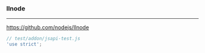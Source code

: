 ### llnode
---
https://github.com/nodejs/llnode

```js
// test/addon/jsapi-test.js
'use strict';



```

```
```

```
```

